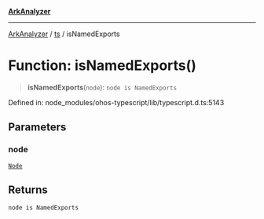 [**ArkAnalyzer**](../../../../README.md)

***

[ArkAnalyzer](../../../../globals.md) / [ts](../README.md) / isNamedExports

# Function: isNamedExports()

> **isNamedExports**(`node`): `node is NamedExports`

Defined in: node\_modules/ohos-typescript/lib/typescript.d.ts:5143

## Parameters

### node

[`Node`](../interfaces/Node.md)

## Returns

`node is NamedExports`
